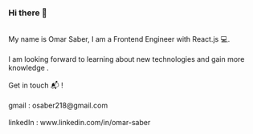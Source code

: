 ### Hi there 👋

<!--
**OmarSaber1/OmarSaber1** is a ✨ _special_ ✨ repository because its `README.md` (this file) appears on your GitHub profile.
--!>

<br />

My name is Omar Saber, I am a Frontend Engineer with React.js 💻.
<br />
<br />
I am looking forward to learning about new technologies and gain more knowledge .
<br />
<br />
Get in touch 📬 !
<br />
<br />
gmail : osaber218@gmail.com
<br />
<br />
linkedIn : www.linkedin.com/in/omar-saber 


